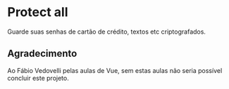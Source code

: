 # Protect all

Guarde suas senhas de cartão de crédito,
textos etc criptografados.

## Agradecimento
Ao Fábio Vedovelli pelas aulas de Vue, sem estas aulas não seria possível concluir este projeto.
